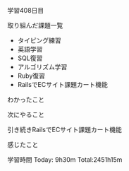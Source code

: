 学習408日目

取り組んだ課題一覧

- タイピング練習
- 英語学習
- SQL復習
- アルゴリズム学習
- Ruby復習
- RailsでECサイト課題カート機能

わかったこと

次にやること

引き続きRailsでECサイト課題カート機能

感じたこと

学習時間 Today: 9h30m Total:2451h15m